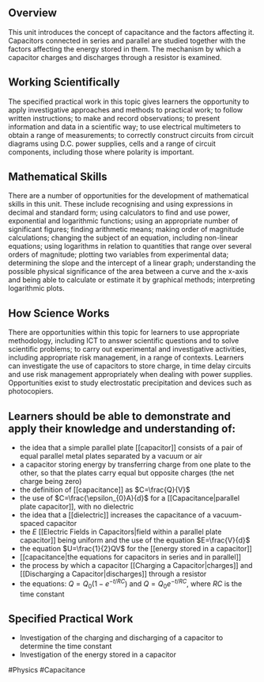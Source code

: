 ## Overview
This unit introduces the concept of capacitance and the factors affecting it. Capacitors connected in series and parallel are studied together with the factors affecting the energy stored in them. The mechanism by which a capacitor charges and discharges through a resistor is examined.
## Working Scientifically
The specified practical work in this topic gives learners the opportunity to apply investigative approaches and methods to practical work; to follow written instructions; to make and record observations; to present information and data in a scientific way; to use electrical multimeters to obtain a range of measurements; to correctly construct circuits from circuit diagrams using D.C. power supplies, cells and a range of circuit components, including those where polarity is important.
## Mathematical Skills
There are a number of opportunities for the development of mathematical skills in this unit. These include recognising and using expressions in decimal and standard form; using calculators to find and use power, exponential and logarithmic functions; using an appropriate number of significant figures; finding arithmetic means; making order of magnitude calculations; changing the subject of an equation, including non-linear equations; using logarithms in relation to quantities that range over several orders of magnitude; plotting two variables from experimental data; determining the slope and the intercept of a linear graph; understanding the possible physical significance of the
area between a curve and the x-axis and being able to calculate or estimate it by graphical methods; interpreting logarithmic plots.
## How Science Works
There are opportunities within this topic for learners to use appropriate methodology, including ICT to answer scientific questions and to solve scientific problems; to carry out experimental and investigative activities, including appropriate risk management, in a range of contexts. Learners can investigate the use of capacitors to store charge, in time delay circuits and use risk management appropriately when dealing with power supplies. Opportunities exist to study electrostatic precipitation and devices such as photocopiers.
## Learners should be able to demonstrate and apply their knowledge and understanding of:
- the idea that a simple parallel plate [[capacitor]] consists of a pair of equal parallel metal plates separated by a vacuum or air
- a capacitor storing energy by transferring charge from one plate to the other, so that the plates carry equal but opposite charges (the net charge being zero)
- the definition of [[capacitance]] as $C=\frac{Q}{V}$
- the use of $C=\frac{\epsilon_{0}A}{d}$ for a [[Capacitance|parallel plate capacitor]], with no dielectric
- the idea that a [[dielectric]] increases the capacitance of a vacuum-spaced capacitor
- the $E$ [[Electric Fields in Capacitors|field within a parallel plate capacitor]] being uniform and the use of the equation $E=\frac{V}{d}$
- the equation $U=\frac{1}{2}QV$ for the [[energy stored in a capacitor]]
- [[capacitance|the equations for capacitors in series and in parallel]]
- the process by which a capacitor [[Charging a Capacitor|charges]] and [[Discharging a Capacitor|discharges]] through a resistor
- the equations: $Q=Q_{0}(1-e^{-t/RC})$ and $Q=Q_{0}e^{ -t/RC }$, where $RC$ is the time constant
## Specified Practical Work
- Investigation of the charging and discharging of a capacitor to determine the time constant
- Investigation of the energy stored in a capacitor

#Physics #Capacitance 